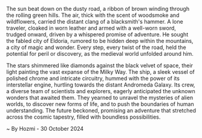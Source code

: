 
The sun beat down on the dusty road, a ribbon of brown winding through the rolling green hills.  The air, thick with the scent of woodsmoke and wildflowers, carried the distant clang of a blacksmith's hammer. A lone traveler, cloaked in worn leather and armed with a well-worn sword, trudged onward, driven by a whispered promise of adventure. He sought the fabled city of Eldoria, rumored to be hidden deep within the mountains, a city of magic and wonder. Every step, every twist of the road, held the potential for peril or discovery, as the medieval world unfolded around him. 

The stars shimmered like diamonds against the black velvet of space, their light painting the vast expanse of the Milky Way. The ship, a sleek vessel of polished chrome and intricate circuitry, hummed with the power of its interstellar engine, hurtling towards the distant Andromeda Galaxy. Its crew, a diverse team of scientists and explorers, eagerly anticipated the unknown wonders that awaited them. They yearned to unravel the mysteries of alien worlds, to discover new forms of life, and to push the boundaries of human understanding. The future beckoned, promising an adventure that stretched across the cosmic tapestry, filled with boundless possibilities. 

~ By Hozmi - 30 October 2024

